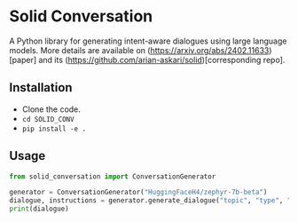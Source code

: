 # Solid Conversation

A Python library for generating intent-aware dialogues using large language models. More details are available on (https://arxiv.org/abs/2402.11633)[paper] and its (https://github.com/arian-askari/solid)[corresponding repo].

## Installation

- Clone the code.
- ```cd SOLID_CONV```
- ``` pip install -e . ```



## Usage

```python
from solid_conversation import ConversationGenerator

generator = ConversationGenerator("HuggingFaceH4/zephyr-7b-beta")
dialogue, instructions = generator.generate_dialogue("topic", "type", "context", ["OQ", "CQ"], "first question")
print(dialogue)



